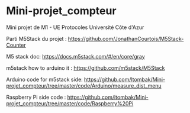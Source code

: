 # Mini-projet_compteur
Mini projet de M1 - UE Protocoles Université Côte d'Azur

Parti M5Stack du projet : https://github.com/JonathanCourtois/M5Stack-Counter

M5 stack doc: https://docs.m5stack.com/#/en/core/gray

m5stack how to arduino it : https://github.com/m5stack/M5Stack


Arduino code for m5stack side: https://github.com/ltombak/Mini-projet_compteur/tree/master/code/Arduino/measure_dist_menu

Raspberry Pi side code : https://github.com/ltombak/Mini-projet_compteur/tree/master/code/Raspberry%20Pi


